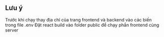 ## Lưu ý

Trước khi chạy thay địa chỉ của trang frontend và backend vào các biến trong file .env
Đặt react build vào folder public để chạy phần frontend cùng server
